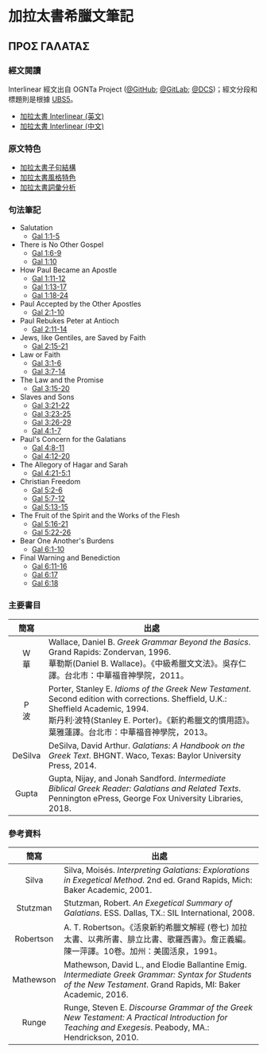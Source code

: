# 加拉太書希臘文筆記
## ΠΡΟΣ ΓΑΛΑΤΑΣ


### 經文閱讀
Interlinear 經文出自 OGNTa Project ([@GitHub](https://github.com/Andley/OGNTa); [@GitLab](https://gitlab.com/Andley/ognta); [@DCS](https://git.door43.org/Andley/OGNTa))；經文分段和標題則是根據 [UBS5](https://www.academic-bible.com/en/online-bibles/greek-new-testament-ubs5/read-the-bible-text/bibel/text/lesen/stelle/58/10001/19999/ch/bcddc003c20c8d1ff1213d3aa3920bdd/)。


- [加拉太書 Interlinear (英文)](Galatians-Interlinear.md)
- [加拉太書 Interlinear (中文)](Galatians-TC.md)


### 原文特色
- [加拉太書子句結構](Galatians-Clause.md)
- [加拉太書風格特色](Galatians-Style.md)
- [加拉太書詞彙分析](Galatians-Vocabulary.md)


### 句法筆記

- Salutation 
	- [Gal 1:1-5](Gal.1.1-5.md)
- There is No Other Gospel
	- [Gal 1:6-9](Gal.1.6-9.md)
	- [Gal 1:10](Gal.1.10.md)
- How Paul Became an Apostle
	- [Gal 1:11-12](Gal.1.11-12.md)
	- [Gal 1:13-17](Gal.1.13-17.md)
	- [Gal 1:18-24](Gal.1.18-24.md)
- Paul Accepted by the Other Apostles
	- [Gal 2:1-10](Gal.2.1-10.md)
- Paul Rebukes Peter at Antioch
	- [Gal 2:11-14](Gal.2.11-14.md)
- Jews, like Gentiles, are Saved by Faith
	- [Gal 2:15-21](Gal.2.15-21.md)
- Law or Faith
	- [Gal 3:1-6](Gal.3.1-6.md)
	- [Gal 3:7-14](Gal.3.7-14.md)
- The Law and the Promise
	- [Gal 3:15-20](Gal.3.15-20.md)
- Slaves and Sons
	- [Gal 3:21-22](Gal.3.21-22.md)
	- [Gal 3:23-25](Gal.3.23-25.md)
	- [Gal 3:26-29](Gal.3.26-29.md)
	- [Gal 4:1-7](Gal.4.1-7.md)
- Paul's Concern for the Galatians
	- [Gal 4:8-11](Gal.4.8-11.md)
	- [Gal 4:12-20](Gal.4.12-20.md)
- The Allegory of Hagar and Sarah
	- [Gal 4:21-5:1](Gal.4.21-5.1.md)
- Christian Freedom
	- [Gal 5:2-6](Gal.5.2-6.md)
	- [Gal 5:7-12](Gal.5.7-12.md)
	- [Gal 5:13-15](Gal.5.13-15.md)
- The Fruit of the Spirit and the Works of the Flesh
	- [Gal 5:16-21](Gal.5.16-21.md)
	- [Gal 5:22-26](Gal.5.22-26.md)
- Bear One Another's Burdens
	- [Gal 6:1-10](Gal.6.1-10.md)
- Final Warning and Benediction
	- [Gal 6:11-16](Gal.6.11-16.md)
	- [Gal 6:17](Gal.6.17.md)
	- [Gal 6:18](Gal.6.18.md)

### 主要書目
簡寫 | 出處
:------:| --- 
W<br>華 | Wallace, Daniel B. <em>Greek Grammar Beyond the Basics</em>. Grand Rapids: Zondervan, 1996. <br>華勒斯(Daniel B. Wallace)。《中級希臘文文法》。吳存仁譯。台北市：中華福音神學院，2011。
P<br>波 | Porter, Stanley E. <em>Idioms of the Greek New Testament</em>. Second edition with corrections. Sheffield, U.K.: Sheffield Academic, 1994. <br>斯丹利‧波特(Stanley E. Porter)。《新約希臘文的慣用語》。葉雅蓮譯。台北市：中華福音神學院，2013。
DeSilva | DeSilva, David Arthur. _Galatians: A Handbook on the Greek Text_. BHGNT. Waco, Texas: Baylor University Press, 2014.
Gupta | Gupta, Nijay, and Jonah Sandford. _Intermediate Biblical Greek Reader: Galatians and Related Texts_. Pennington ePress, George Fox University Libraries, 2018.
### 參考資料
簡寫 | 出處
:------:| --- 
Silva | Silva, Moisés. _Interpreting Galatians: Explorations in Exegetical Method_. 2nd ed. Grand Rapids, Mich: Baker Academic, 2001.
Stutzman | Stutzman, Robert. _An Exegetical Summary of Galatians_. ESS. Dallas, TX.: SIL International, 2008.
Robertson | A. T. Robertson。《活泉新約希臘文解經 (卷七) 加拉太書、以弗所書、腓立比書、歌羅西書》。詹正義編。陳一萍譯。10卷。加州：美國活泉，1991。
Mathewson | Mathewson, David L., and Elodie Ballantine Emig. <em>Intermediate Greek Grammar: Syntax for Students of the New Testament</em>. Grand Rapids, MI: Baker Academic, 2016.
Runge | Runge, Steven E. <em>Discourse Grammar of the Greek New Testament: A Practical Introduction for Teaching and Exegesis</em>. Peabody, MA.: Hendrickson, 2010.